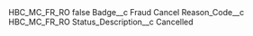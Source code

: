 <?xml version="1.0" encoding="UTF-8"?>
<CustomMetadata xmlns="http://soap.sforce.com/2006/04/metadata" xmlns:xsi="http://www.w3.org/2001/XMLSchema-instance" xmlns:xsd="http://www.w3.org/2001/XMLSchema">
    <label>HBC_MC_FR_RO</label>
    <protected>false</protected>
    <values>
        <field>Badge__c</field>
        <value xsi:type="xsd:string">Fraud Cancel</value>
    </values>
    <values>
        <field>Reason_Code__c</field>
        <value xsi:type="xsd:string">HBC_MC_FR_RO</value>
    </values>
    <values>
        <field>Status_Description__c</field>
        <value xsi:type="xsd:string">Cancelled</value>
    </values>
</CustomMetadata>
